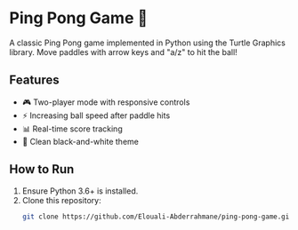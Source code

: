 # Ping Pong Game 🏓

A classic Ping Pong game implemented in Python using the Turtle Graphics library. Move paddles with arrow keys and "a/z" to hit the ball!

## Features
- 🎮 Two-player mode with responsive controls
- ⚡ Increasing ball speed after paddle hits
- 📊 Real-time score tracking
- 🎨 Clean black-and-white theme

## How to Run
1. Ensure Python 3.6+ is installed.
2. Clone this repository:
   ```bash
   git clone https://github.com/Elouali-Abderrahmane/ping-pong-game.git

